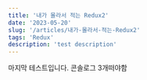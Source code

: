```yaml
---
title: '내가 몰라서 적는 Redux2'
date: '2023-05-20'
slug: '/articles/내가-몰라서-적는-Redux2'
tags: 'Redux'
description: 'test description'
---
```


마지막 테스트입니다. 콘솔로그 3개떠야함
